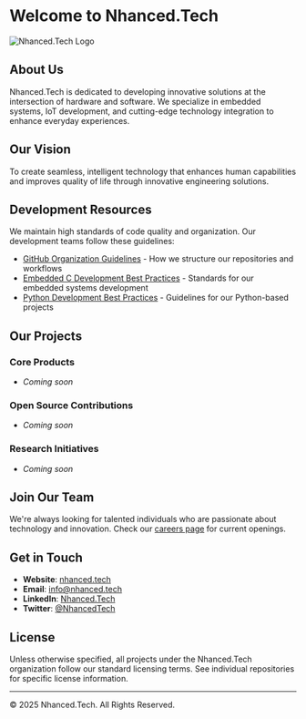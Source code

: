# Welcome to Nhanced.Tech

![Nhanced.Tech Logo](https://via.placeholder.com/800x200?text=Nhanced.Tech)

## About Us

Nhanced.Tech is dedicated to developing innovative solutions at the intersection of hardware and software. We specialize in embedded systems, IoT development, and cutting-edge technology integration to enhance everyday experiences.

## Our Vision

To create seamless, intelligent technology that enhances human capabilities and improves quality of life through innovative engineering solutions.

## Development Resources

We maintain high standards of code quality and organization. Our development teams follow these guidelines:

- [GitHub Organization Guidelines](organization-guidelines.md) - How we structure our repositories and workflows
- [Embedded C Development Best Practices](embedded-c-practices.md) - Standards for our embedded systems development
- [Python Development Best Practices](python-practices.md) - Guidelines for our Python-based projects

## Our Projects

### Core Products
- *Coming soon*

### Open Source Contributions
- *Coming soon*

### Research Initiatives
- *Coming soon*

## Join Our Team

We're always looking for talented individuals who are passionate about technology and innovation. Check our [careers page](https://nhanced.tech/careers) for current openings.

## Get in Touch

- **Website**: [nhanced.tech](https://nhanced.tech)
- **Email**: info@nhanced.tech
- **LinkedIn**: [Nhanced.Tech](https://linkedin.com/company/nhanced-tech)
- **Twitter**: [@NhancedTech](https://twitter.com/NhancedTech)

## License

Unless otherwise specified, all projects under the Nhanced.Tech organization follow our standard licensing terms. See individual repositories for specific license information.

---

© 2025 Nhanced.Tech. All Rights Reserved.
